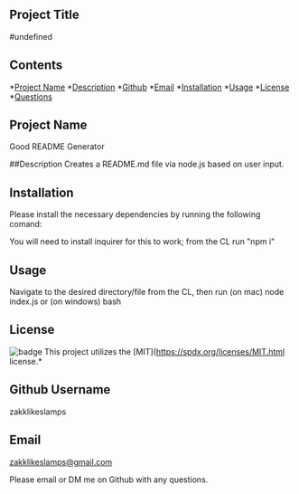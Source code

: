 ## Project Title
  #undefined
  
  ## Contents
  
  *[Project Name](#project)
  *[Description](#description)
  *[Github](#github)
  *[Email](#email)
  *[Installation](#installation)
  *[Usage](#usage)
  *[License](#license)
  *[Questions](#questions)

  ## Project Name
  Good README Generator

  ##Description
  Creates a README.md file via node.js based on user input. 

  ## Installation 
  Please install the necessary dependencies by running the following comand:

  You will need to install inquirer for this to work; from the CL run "npm i"

  ## Usage 
  Navigate to the desired directory/file from the CL, then run (on mac) node index.js or (on windows) bash

  ## License
  ![badge](https://img.shields.io/badge/license-MIT-blueviolet)
  This project utilizes the [MIT](https://spdx.org/licenses/MIT.html license.*


  ## Github Username
  zakklikeslamps

  ## Email 
  zakklikeslamps@gmail.com

  Please email or DM me on Github with any questions.

